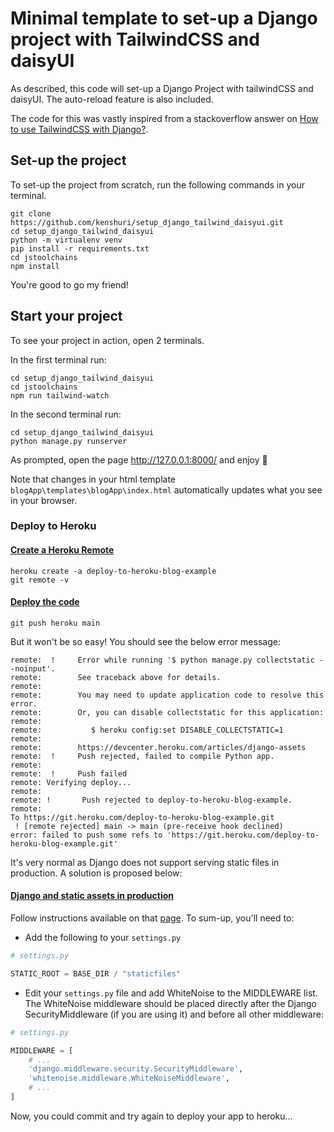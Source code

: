 # Minimal template to set-up a Django project with TailwindCSS and daisyUI

As described, this code will set-up a Django Project with tailwindCSS and daisyUI. The auto-reload feature is also included.

The code for this was vastly inspired from a stackoverflow answer on [How to use TailwindCSS with Django?](https://stackoverflow.com/questions/63392426/how-to-use-tailwindcss-with-django#63392427).

## Set-up the project

To set-up the project from scratch, run the following commands in your terminal.

```shell
git clone https://github.com/kenshuri/setup_django_tailwind_daisyui.git
cd setup_django_tailwind_daisyui
python -m virtualenv venv
pip install -r requirements.txt
cd jstoolchains
npm install
```

You're good to go my friend!

## Start your project 

To see your project in action, open 2 terminals.

In the first terminal run:
```shell
cd setup_django_tailwind_daisyui
cd jstoolchains
npm run tailwind-watch
```

In the second terminal run:
```
cd setup_django_tailwind_daisyui
python manage.py runserver
```

As prompted, open the page http://127.0.0.1:8000/ and enjoy 🚀

Note that changes in your html template `blogApp\templates\blogApp\index.html` automatically updates what you see in your browser.

### Deploy to Heroku

#### [Create a Heroku Remote](https://devcenter.heroku.com/articles/git#create-a-heroku-remote)

```shell
heroku create -a deploy-to-heroku-blog-example
git remote -v
```

#### [Deploy the code](https://devcenter.heroku.com/articles/git#deploy-your-code)

```shell
git push heroku main
```

But it won't be so easy! You should see the below error message:
```
remote:  !     Error while running '$ python manage.py collectstatic --noinput'.
remote:        See traceback above for details.
remote:
remote:        You may need to update application code to resolve this error.
remote:        Or, you can disable collectstatic for this application:
remote:
remote:           $ heroku config:set DISABLE_COLLECTSTATIC=1
remote:
remote:        https://devcenter.heroku.com/articles/django-assets
remote:  !     Push rejected, failed to compile Python app.
remote: 
remote:  !     Push failed
remote: Verifying deploy...
remote:
remote: !       Push rejected to deploy-to-heroku-blog-example.
remote:
To https://git.heroku.com/deploy-to-heroku-blog-example.git
 ! [remote rejected] main -> main (pre-receive hook declined)
error: failed to push some refs to 'https://git.heroku.com/deploy-to-heroku-blog-example.git'
```

It's very normal as Django does not support serving static files in production. A solution is proposed below:

#### [Django and static assets in production](https://devcenter.heroku.com/articles/django-assets)

Follow instructions available on that [page](https://whitenoise.evans.io/en/stable/django.html). To sum-up, you'll need to:

- Add the following to your `settings.py`
```python
# settings.py

STATIC_ROOT = BASE_DIR / "staticfiles"
```

- Edit your `settings.py` file and add WhiteNoise to the MIDDLEWARE list. The WhiteNoise middleware should be placed directly after the Django SecurityMiddleware (if you are using it) and before all other middleware:
```python
# settings.py

MIDDLEWARE = [
    # ...
    'django.middleware.security.SecurityMiddleware',
    'whitenoise.middleware.WhiteNoiseMiddleware',
    # ...
]
```

Now, you could commit and try again to deploy your app to heroku...

```shell

```